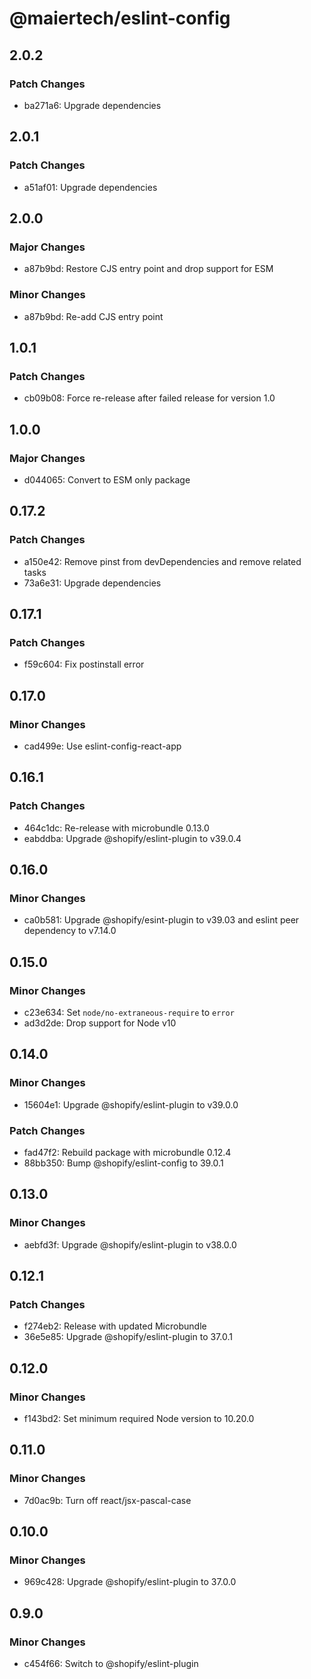 # @maiertech/eslint-config

## 2.0.2

### Patch Changes

- ba271a6: Upgrade dependencies

## 2.0.1

### Patch Changes

- a51af01: Upgrade dependencies

## 2.0.0

### Major Changes

- a87b9bd: Restore CJS entry point and drop support for ESM

### Minor Changes

- a87b9bd: Re-add CJS entry point

## 1.0.1

### Patch Changes

- cb09b08: Force re-release after failed release for version 1.0

## 1.0.0

### Major Changes

- d044065: Convert to ESM only package

## 0.17.2

### Patch Changes

- a150e42: Remove pinst from devDependencies and remove related tasks
- 73a6e31: Upgrade dependencies

## 0.17.1

### Patch Changes

- f59c604: Fix postinstall error

## 0.17.0

### Minor Changes

- cad499e: Use eslint-config-react-app

## 0.16.1

### Patch Changes

- 464c1dc: Re-release with microbundle 0.13.0
- eabddba: Upgrade @shopify/eslint-plugin to v39.0.4

## 0.16.0

### Minor Changes

- ca0b581: Upgrade @shopify/esint-plugin to v39.03 and eslint peer dependency to
  v7.14.0

## 0.15.0

### Minor Changes

- c23e634: Set `node/no-extraneous-require` to `error`
- ad3d2de: Drop support for Node v10

## 0.14.0

### Minor Changes

- 15604e1: Upgrade @shopify/eslint-plugin to v39.0.0

### Patch Changes

- fad47f2: Rebuild package with microbundle 0.12.4
- 88bb350: Bump @shopify/eslint-config to 39.0.1

## 0.13.0

### Minor Changes

- aebfd3f: Upgrade @shopify/eslint-plugin to v38.0.0

## 0.12.1

### Patch Changes

- f274eb2: Release with updated Microbundle
- 36e5e85: Upgrade @shopify/eslint-plugin to 37.0.1

## 0.12.0

### Minor Changes

- f143bd2: Set minimum required Node version to 10.20.0

## 0.11.0

### Minor Changes

- 7d0ac9b: Turn off react/jsx-pascal-case

## 0.10.0

### Minor Changes

- 969c428: Upgrade @shopify/eslint-plugin to 37.0.0

## 0.9.0

### Minor Changes

- c454f66: Switch to @shopify/eslint-plugin
